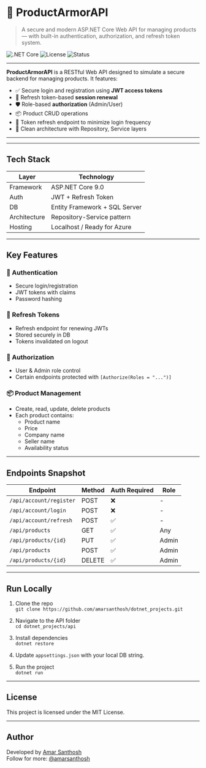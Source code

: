 # 🔐 ProductArmorAPI

> A secure and modern ASP.NET Core Web API for managing products — with built-in authentication, authorization, and refresh token system.

![.NET Core](https://img.shields.io/badge/.NET-9.0-purple)
![License](https://img.shields.io/badge/license-MIT-green)
![Status](https://img.shields.io/badge/status-Active-blue)

---


**ProductArmorAPI** is a RESTful Web API designed to simulate a secure backend for managing products. It features:

- ✅ Secure login and registration using **JWT access tokens**
- 🔁 Refresh token-based **session renewal**
- 🛡️ Role-based **authorization** (Admin/User)
- 📦 Product CRUD operations
- 🔄 Token refresh endpoint to minimize login frequency
- 🧱 Clean architecture with Repository, Service layers

---


---

## Tech Stack

| Layer         | Technology         |
|---------------|--------------------|
| Framework     | ASP.NET Core 9.0   |
| Auth          | JWT + Refresh Token |
| DB            | Entity Framework + SQL Server |
| Architecture  | Repository-Service pattern |
| Hosting       | Localhost / Ready for Azure |

---

##  Key Features

### 👤 Authentication
- Secure login/registration
- JWT tokens with claims
- Password hashing

### 🔄 Refresh Tokens
- Refresh endpoint for renewing JWTs
- Stored securely in DB
- Tokens invalidated on logout

### 👥 Authorization
- User & Admin role control
- Certain endpoints protected with `[Authorize(Roles = "...")]`

### 📦 Product Management
- Create, read, update, delete products
- Each product contains:
  - Product name
  - Price
  - Company name
  - Seller name
  - Availability status

---

##  Endpoints Snapshot

| Endpoint                | Method | Auth Required | Role |
|-------------------------|--------|----------------|------|
| `/api/account/register` | POST   | ❌             | -    |
| `/api/account/login`    | POST   | ❌             | -    |
| `/api/account/refresh`  | POST   | ✅             | -    |
| `/api/products`         | GET    | ✅             | Any  |
| `/api/products/{id}`    | PUT    | ✅             | Admin|
| `/api/products`         | POST   | ✅             | Admin|
| `/api/products/{id}`    | DELETE | ✅             | Admin|

---

##  Run Locally

1. Clone the repo  
   `git clone https://github.com/amarsanthosh/dotnet_projects.git`

2. Navigate to the API folder  
   `cd dotnet_projects/api`

3. Install dependencies  
   `dotnet restore`

4. Update `appsettings.json` with your local DB string.

5. Run the project  
   `dotnet run`

---


##  License

This project is licensed under the MIT License.

---

##  Author

Developed by [Amar Santhosh](https://github.com/amarsanthosh)  
Follow for more: [@amarsanthosh](https://github.com/amarsanthosh)

